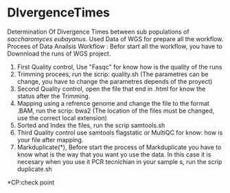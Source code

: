 # DIvergenceTimes
Determination Of Divergence Times between sub populations of _saccharomyces eubayanus_. Used Data of WGS for prepare all the workflow.
Procees of Data Anailsis Workflow :
Befor start all the workflow, you have to Downnload the runs of WGS project.

 1. First Quality control, Use "Fasqc" for know how is the quality of the runs 
 2. Trimming procees, run the scrip: quality.sh (The parametres can be change, you have to change the parametres depends of the proyect)
 3. Second Quality control, open the file that end in .html for know the status after the Trimming. 
 4. Mapping using a refrence genome and change the file to the format .BAM, run the scrip: bwa2 (The location of the files must be changed, use the correct local extension)
 5. Sorted and Index the files, run the scrip samtools.sh
 6. Third Quality control use samtools flagstatic or MultiQC for know: how is your file after mapping.
 7. Markduplicate(*), Before start the process of Markduplicate you have to know what is the way that you want yo use the data. In this case 
 it is necesary when you use it PCR tecnichian in your sample    s, run the scrip duplicate.sh
 
 
 *CP:check point
